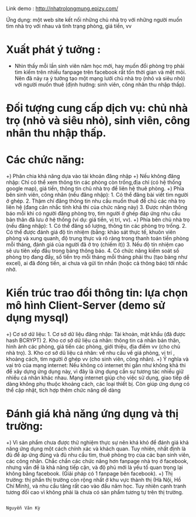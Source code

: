 Link demo : http://nhatrolongmung.epizy.com/

Ứng dụng: một web site kết nối những chủ nhà trọ với những người muốn tìm nhà trọ với nhau và tình trạng phòng, giá tiền, vv
# Xuất phát ý tưởng :
 - Nhìn thấy mỗi lần sinh viên năm học mới, hay muốn đổi phòng trọ phải tìm kiếm trên nhiều fanpage trên facebook rất tốn thời gian và mệt mỏi. Nên đã nảy ra ý tưởng tạo một mạng lưới chủ nhà trọ (nhỏ và siêu nhỏ) với người muốn thuê (định hướng: sinh viên, công nhân thu nhập thấp).
# Đối tượng cung cấp dịch vụ: chủ nhà trọ (nhỏ và siêu nhỏ), sinh viên, công nhân thu nhập thấp.
# Các chức năng:
  +) Phân chia khả năng dựa vào tài khoản đăng nhập
  +) Nếu không đăng nhập: Chỉ có thể xem thông tin các phòng còn trống,địa chỉ (có hệ thống google map), giá tiền, thông tin chủ nhà trọ để liên hệ thuê phòng.
  +) Phía bên sinh viên, công nhân (nếu đăng nhập):
    1. Có thể đăng bài viết tìm người ở ghép.
    2. Thậm chí đăng thông tin nhu cầu muốn thuê để chủ các nhà trọ liên hệ (đang cân nhắc tính khả thi của chức năng này)
    3. Được nhận thông báo mỗi khi có người đăng phòng trọ, tìm người ở ghép đáp ứng nhu cầu bản thân đã lưu ở hệ thống (ví dụ: giá tiền, vị trí, vv).
  +) Phía bên chủ nhà trọ (nếu đăng nhập):
    1. Có thể đăng số lượng, thông tin các phòng trọ trống.
    2. Có thể được đánh giá độ tín nhiệm (bằng: khảo sát thực tế, khuôn viên phòng và xung quanh, độ trung thực và rõ ràng trong thanh toán tiền phòng mỗi tháng, đánh giá của người đã ở trọ (chiếm ít))
    3. Nếu độ tín nhiệm cao sẽ ưu tiên xếp đầu trong bảng thông báo.
    4. Có chức năng kiểm soát số phòng trọ đang đầy, số tiền trọ mỗi tháng mỗi tháng phải thu (tạo bảng như excel), ai đã đóng tiền, ai chưa và gửi tin nhắn (hoặc cả thông báo) tới nhắc nhở.
# Kiến trúc trao đổi thông tin: lựa chọn mô hình Client-Server (demo sử dụng mysql)
  +) Cơ sở dữ liệu:
    1. Cơ sở dữ liệu đăng nhập: Tài khoản, mật khẩu (đã được hash BCRYPT)
    2. Kho cơ sở dữ liệu cá nhân: thông tin cá nhân bản thân, hình ảnh các phòng, giá tiền các phòng, giới thiệu, địa điểm vv (cho chủ nhà trọ).
    3. Kho cơ sở dũ liệu cá nhân: về nhu cầu về giá phòng, vị trí , khoảng cách, tìm người ở ghép vv (cho sinh viên, công nhân).
  +) Ý nghĩa và vai trò của mạng internet: Nếu không có internet thi gần như không khả thi để xây dựng ứng dụng này, vì đây là ứng dụng cần sự tương tác nhiều giữ nhiều cá nhân khác nhau. Mạng internet giúp cho việc sử dụng, giao tiếp dễ dàng không phụ thuộc khoảng cách, các loại thiết bị. Còn giúp ứng dụng có thể cập nhật, tích hợp thêm chức năng dễ dàng
# Đánh giá khả năng ứng dụng và thị trường:
  +) Vì sản phẩm chưa được thử nghiệm thực sự nên khá khó để đánh giá khả năng ứng dụng một cách chính xác và khách quan. Tuy nhiên, nhất định là đủ để áp ứng đúng và đủ nhu cầu tìm, thuê phòng trọ của các bạn sinh viên, các công nhân. Chắc chắn các chức năng hơn fanpage nhà trọ ở facebook, nhưng vấn đề là khả năng tiếp cận, và độ phủ mới là yếu tố quan trọng lại không bằng facebook. (Giải pháp có 1 fanpage bên facebook).
  +) Thị trường: thị phần thị trường còn rộng nhất ở khu vực thành thị (Hà Nội, Hồ Chí Minh), và nhu cầu tăng rất cao vào đầu năm học. Tuy nhiên cạnh tranh tương đối cao vì không phải là chưa có sản phẩm tương tự trên thị trường.
                                                                        
                                                                        Nguyễn Văn Kỳ
